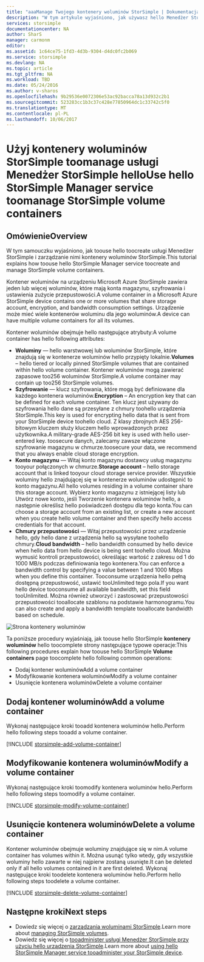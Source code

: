 ```yaml
---
title: "aaaManage Twojego kontenery woluminów StorSimple | Dokumentacja firmy Microsoft"
description: "W tym artykule wyjaśniono, jak używasz hello Menedżer StorSimple kontenery woluminów usługi strony tooadd, zmodyfikować lub usunąć kontener woluminów."
services: storsimple
documentationcenter: NA
author: SharS
manager: carmonm
editor: 
ms.assetid: 1c64ce75-1fd3-4d3b-9304-d4dc0fc2b069
ms.service: storsimple
ms.devlang: NA
ms.topic: article
ms.tgt_pltfrm: NA
ms.workload: TBD
ms.date: 05/24/2016
ms.author: v-sharos
ms.openlocfilehash: 9b29536e0072306e53ac92bacca78a13d932c2b1
ms.sourcegitcommit: 523283cc1b3c37c428e77850964dc1c33742c5f0
ms.translationtype: MT
ms.contentlocale: pl-PL
ms.lasthandoff: 10/06/2017
---
```

# <a name="use-hello-storsimple-manager-service-toomanage-storsimple-volume-containers"></a><span data-ttu-id="3d676-103">Użyj kontenery woluminów StorSimple toomanage usługi Menedżer StorSimple hello</span><span class="sxs-lookup"><span data-stu-id="3d676-103">Use hello StorSimple Manager service toomanage StorSimple volume containers</span></span>
## <a name="overview"></a><span data-ttu-id="3d676-104">Omówienie</span><span class="sxs-lookup"><span data-stu-id="3d676-104">Overview</span></span>
<span data-ttu-id="3d676-105">W tym samouczku wyjaśniono, jak toouse hello toocreate usługi Menedżer StorSimple i zarządzanie nimi kontenery woluminów StorSimple.</span><span class="sxs-lookup"><span data-stu-id="3d676-105">This tutorial explains how toouse hello StorSimple Manager service toocreate and manage StorSimple volume containers.</span></span>

<span data-ttu-id="3d676-106">Kontener woluminów na urządzeniu Microsoft Azure StorSimple zawiera jeden lub więcej woluminów, które mają konta magazynu, szyfrowania i ustawienia zużycie przepustowości.</span><span class="sxs-lookup"><span data-stu-id="3d676-106">A volume container in a Microsoft Azure StorSimple device contains one or more volumes that share storage account, encryption, and bandwidth consumption settings.</span></span> <span data-ttu-id="3d676-107">Urządzenie może mieć wiele kontenerów woluminu dla jego woluminów.</span><span class="sxs-lookup"><span data-stu-id="3d676-107">A device can have multiple volume containers for all its volumes.</span></span> 

<span data-ttu-id="3d676-108">Kontener woluminów obejmuje hello następujące atrybuty:</span><span class="sxs-lookup"><span data-stu-id="3d676-108">A volume container has hello following attributes:</span></span>

* <span data-ttu-id="3d676-109">**Woluminy** — hello warstwowej lub woluminów StorSimple, które znajdują się w kontenerze woluminów hello przypięty lokalnie.</span><span class="sxs-lookup"><span data-stu-id="3d676-109">**Volumes** – hello tiered or locally pinned StorSimple volumes that are contained within hello volume container.</span></span> <span data-ttu-id="3d676-110">Kontener woluminów mogą zawierać zapasowe too256 woluminów StorSimple.</span><span class="sxs-lookup"><span data-stu-id="3d676-110">A volume container may contain up too256 StorSimple volumes.</span></span>
* <span data-ttu-id="3d676-111">**Szyfrowanie** — klucz szyfrowania, które mogą być definiowane dla każdego kontenera woluminów.</span><span class="sxs-lookup"><span data-stu-id="3d676-111">**Encryption** – An encryption key that can be defined for each volume container.</span></span> <span data-ttu-id="3d676-112">Ten klucz jest używany do szyfrowania hello dane są przesyłane z chmury toohello urządzenia StorSimple.</span><span class="sxs-lookup"><span data-stu-id="3d676-112">This key is used for encrypting hello data that is sent from your StorSimple device toohello cloud.</span></span> <span data-ttu-id="3d676-113">Z klasy zbrojnych AES 256-bitowym kluczem służy kluczem hello wprowadzonych przez użytkownika.</span><span class="sxs-lookup"><span data-stu-id="3d676-113">A military-grade AES-256 bit key is used with hello user-entered key.</span></span> <span data-ttu-id="3d676-114">toosecure danych, zalecamy zawsze włączone szyfrowanie magazynu w chmurze.</span><span class="sxs-lookup"><span data-stu-id="3d676-114">toosecure your data, we recommend that you always enable cloud storage encryption.</span></span>
* <span data-ttu-id="3d676-115">**Konto magazynu** — Witaj konto magazynu dostawcy usług magazynu tooyour połączonych w chmurze.</span><span class="sxs-lookup"><span data-stu-id="3d676-115">**Storage account** – hello storage account that is linked tooyour cloud storage service provider.</span></span> <span data-ttu-id="3d676-116">Wszystkie woluminy hello znajdującej się w kontenerze woluminów udostępnić to konto magazynu.</span><span class="sxs-lookup"><span data-stu-id="3d676-116">All hello volumes residing in a volume container share this storage account.</span></span> <span data-ttu-id="3d676-117">Wybierz konto magazynu z istniejącej listy lub Utwórz nowe konto, jeśli Tworzenie kontenera woluminów hello, a następnie określisz hello poświadczeń dostępu dla tego konta.</span><span class="sxs-lookup"><span data-stu-id="3d676-117">You can choose a storage account from an existing list, or create a new account when you create hello volume container and then specify hello access credentials for that account.</span></span>
* <span data-ttu-id="3d676-118">**Chmury przepustowości** — Witaj przepustowości przez urządzenie hello, gdy hello dane z urządzenia hello są wysyłane toohello chmury.</span><span class="sxs-lookup"><span data-stu-id="3d676-118">**Cloud bandwidth** – hello bandwidth consumed by hello device when hello data from hello device is being sent toohello cloud.</span></span> <span data-ttu-id="3d676-119">Można wymusić kontroli przepustowości, określając wartość z zakresu od 1 do 1000 MB/s podczas definiowania tego kontenera.</span><span class="sxs-lookup"><span data-stu-id="3d676-119">You can enforce a bandwidth control by specifying a value between 1 and 1000 Mbps when you define this container.</span></span> <span data-ttu-id="3d676-120">Tooconsume urządzenia hello pełną dostępną przepustowość, ustawić tooUnlimited tego pola.</span><span class="sxs-lookup"><span data-stu-id="3d676-120">If you want hello device tooconsume all available bandwidth, set this field tooUnlimited.</span></span> <span data-ttu-id="3d676-121">Można również utworzyć i zastosować przepustowości przepustowości tooallocate szablonu na podstawie harmonogramu.</span><span class="sxs-lookup"><span data-stu-id="3d676-121">You can also create and apply a bandwidth template tooallocate bandwidth based on schedule.</span></span>

![Strona kontenery woluminów](./media/storsimple-manage-volume-containers/HCS_VolumeContainersPage.png)

<span data-ttu-id="3d676-123">Ta poniższe procedury wyjaśniają, jak toouse hello StorSimple **kontenery woluminów** hello toocomplete strony następujące typowe operacje:</span><span class="sxs-lookup"><span data-stu-id="3d676-123">This following procedures explain how toouse hello StorSimple **Volume containers** page toocomplete hello following common operations:</span></span>

* <span data-ttu-id="3d676-124">Dodaj kontener woluminów</span><span class="sxs-lookup"><span data-stu-id="3d676-124">Add a volume container</span></span> 
* <span data-ttu-id="3d676-125">Modyfikowanie kontenera woluminów</span><span class="sxs-lookup"><span data-stu-id="3d676-125">Modify a volume container</span></span> 
* <span data-ttu-id="3d676-126">Usunięcie kontenera woluminów</span><span class="sxs-lookup"><span data-stu-id="3d676-126">Delete a volume container</span></span> 

## <a name="add-a-volume-container"></a><span data-ttu-id="3d676-127">Dodaj kontener woluminów</span><span class="sxs-lookup"><span data-stu-id="3d676-127">Add a volume container</span></span>
<span data-ttu-id="3d676-128">Wykonaj następujące kroki tooadd kontenera woluminów hello.</span><span class="sxs-lookup"><span data-stu-id="3d676-128">Perform hello following steps tooadd a volume container.</span></span>

[!INCLUDE [storsimple-add-volume-container](../../includes/storsimple-add-volume-container.md)]

## <a name="modify-a-volume-container"></a><span data-ttu-id="3d676-129">Modyfikowanie kontenera woluminów</span><span class="sxs-lookup"><span data-stu-id="3d676-129">Modify a volume container</span></span>
<span data-ttu-id="3d676-130">Wykonaj następujące kroki toomodify kontenera woluminów hello.</span><span class="sxs-lookup"><span data-stu-id="3d676-130">Perform hello following steps toomodify a volume container.</span></span>

[!INCLUDE [storsimple-modify-volume-container](../../includes/storsimple-modify-volume-container.md)]

## <a name="delete-a-volume-container"></a><span data-ttu-id="3d676-131">Usunięcie kontenera woluminów</span><span class="sxs-lookup"><span data-stu-id="3d676-131">Delete a volume container</span></span>
<span data-ttu-id="3d676-132">Kontener woluminów obejmuje woluminy znajdujące się w nim.</span><span class="sxs-lookup"><span data-stu-id="3d676-132">A volume container has volumes within it.</span></span> <span data-ttu-id="3d676-133">Można usunąć tylko wtedy, gdy wszystkie woluminy hello zawarte w niej najpierw zostaną usunięte.</span><span class="sxs-lookup"><span data-stu-id="3d676-133">It can be deleted only if all hello volumes contained in it are first deleted.</span></span> <span data-ttu-id="3d676-134">Wykonaj następujące kroki toodelete kontenera woluminów hello.</span><span class="sxs-lookup"><span data-stu-id="3d676-134">Perform hello following steps toodelete a volume container.</span></span>

[!INCLUDE [storsimple-delete-volume-container](../../includes/storsimple-delete-volume-container.md)]

## <a name="next-steps"></a><span data-ttu-id="3d676-135">Następne kroki</span><span class="sxs-lookup"><span data-stu-id="3d676-135">Next steps</span></span>
* <span data-ttu-id="3d676-136">Dowiedz się więcej o [zarządzania woluminami StorSimple](storsimple-manage-volumes.md).</span><span class="sxs-lookup"><span data-stu-id="3d676-136">Learn more about [managing StorSimple volumes](storsimple-manage-volumes.md).</span></span> 
* <span data-ttu-id="3d676-137">Dowiedz się więcej o [tooadminister usługi Menedżer StorSimple przy użyciu hello urządzenia StorSimple](storsimple-manager-service-administration.md).</span><span class="sxs-lookup"><span data-stu-id="3d676-137">Learn more about [using hello StorSimple Manager service tooadminister your StorSimple device](storsimple-manager-service-administration.md).</span></span>

